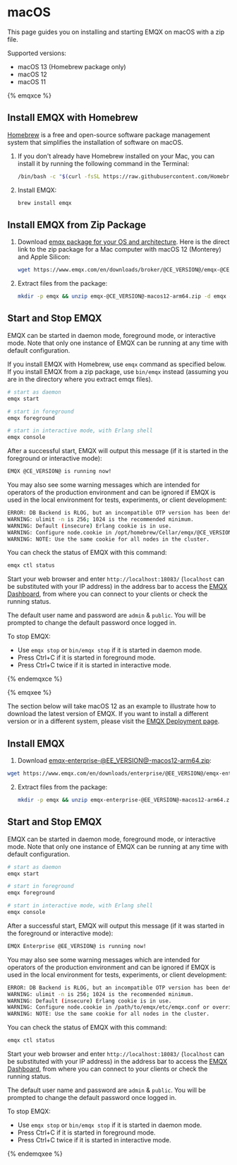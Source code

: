 # macOS

This page guides you on installing and starting EMQX on macOS with a zip file.

Supported versions:

- macOS 13 (Homebrew package only)
- macOS 12
- macOS 11

{% emqxce %}

## Install EMQX with Homebrew

[Homebrew](https://brew.sh/) is a free and open-source software package management system that simplifies the installation of software on macOS.

1. If you don't already have Homebrew installed on your Mac, you can install it by running the following command in the Terminal:

    ```bash
    /bin/bash -c "$(curl -fsSL https://raw.githubusercontent.com/Homebrew/install/HEAD/install.sh)"
    ```

2. Install EMQX:

   ```bash
   brew install emqx
   ```

## Install EMQX from Zip Package

1. Download [emqx package for your OS and architecture](https://www.emqx.io/downloads?os=macOS). Here is the direct link to the zip package for a Mac computer with macOS 12 (Monterey) and Apple Silicon:

   ```bash
   wget https://www.emqx.com/en/downloads/broker/@CE_VERSION@/emqx-@CE_VERSION@-macos12-arm64.zip
   ```
   
2. Extract files from the package:

   ```bash
   mkdir -p emqx && unzip emqx-@CE_VERSION@-macos12-arm64.zip -d emqx && cd emqx
   ```

## Start and Stop EMQX

EMQX can be started in daemon mode, foreground mode, or interactive mode. Note that only one instance of EMQX can be running at any time with default configuration.

If you install EMQX with Homebrew, use `emqx` command as specified below. If you install EMQX from a zip package, use `bin/emqx` instead (assuming you are in the directory where you extract emqx files).

   ```bash
   # start as daemon
   emqx start

   # start in foreground
   emqx foreground

   # start in interactive mode, with Erlang shell
   emqx console
   ```

After a successful start, EMQX will output this message (if it is started in the foreground or interactive mode):

```bash
EMQX @CE_VERSION@ is running now!
```

You may also see some warning messages which are intended for operators of the production environment and can be ignored if EMQX is used in the local environment for tests, experiments, or client development:

```bash
ERROR: DB Backend is RLOG, but an incompatible OTP version has been detected. Falling back to using Mnesia DB backend.
WARNING: ulimit -n is 256; 1024 is the recommended minimum.
WARNING: Default (insecure) Erlang cookie is in use.
WARNING: Configure node.cookie in /opt/homebrew/Cellar/emqx/@CE_VERSION@/etc/emqx.conf or override from environment variable EMQX_NODE__COOKIE
WARNING: NOTE: Use the same cookie for all nodes in the cluster.
```

You can check the status of EMQX with this command:

```bash
emqx ctl status
```

Start your web browser and enter `http://localhost:18083/` (`localhost` can be substituted with your IP address) in the address bar to access the  [EMQX Dashboard](../dashboard/introduction.md), from where you can connect to your clients or check the running status.

The default user name and password are `admin` & `public`. You will be prompted to change the default password once logged in.

To stop EMQX:

* Use `emqx stop` or `bin/emqx stop` if it is started in daemon mode.
* Press Ctrl+C if it is started in foreground mode.
* Press Ctrl+C twice if it is started in interactive mode.

{% endemqxce %}

{% emqxee %}

The section below will take macOS 12 as an example to illustrate how to download the latest version of EMQX. If you want to install a different version or in a different system, please visit the [EMQX Deployment page](https://www.emqx.com/en/try?product=enterprise). 

## Install EMQX

1.  Download [emqx-enterprise-@EE_VERSION@-macos12-arm64.zip](https://www.emqx.com/en/downloads/enterprise/@EE_VERSION@/emqx-enterprise-@EE_VERSION@-macos12-arm64.zip):

   ```bash
   wget https://www.emqx.com/en/downloads/enterprise/@EE_VERSION@/emqx-enterprise-@EE_VERSION@-macos12-arm64.zip
   ```

2. Extract files from the package:

   ```bash
   mkdir -p emqx && unzip emqx-enterprise-@EE_VERSION@-macos12-arm64.zip -d emqx && cd emqx
   ```

## Start and Stop EMQX

EMQX can be started in daemon mode, foreground mode, or interactive mode. Note that only one instance of EMQX can be running at any time with default configuration.

   ```bash
   # start as daemon
   emqx start

   # start in foreground
   emqx foreground

   # start in interactive mode, with Erlang shell
   emqx console
   ```

After a successful start, EMQX will output this message (if it was started in the foreground or interactive mode):

```bash
EMQX Enterprise @EE_VERSION@ is running now!
```

You may also see some warning messages which are intended for operators of the production environment and can be ignored if EMQX is used in the local environment for tests, experiments, or client development:

```bash
ERROR: DB Backend is RLOG, but an incompatible OTP version has been detected. Falling back to using Mnesia DB backend.
WARNING: ulimit -n is 256; 1024 is the recommended minimum.
WARNING: Default (insecure) Erlang cookie is in use.
WARNING: Configure node.cookie in /path/to/emqx/etc/emqx.conf or override from environment variable EMQX_NODE__COOKIE
WARNING: NOTE: Use the same cookie for all nodes in the cluster.
```

You can check the status of EMQX with this command:

```bash
emqx ctl status
```

Start your web browser and enter `http://localhost:18083/` (`localhost` can be substituted with your IP address) in the address bar to access the  [EMQX Dashboard](../dashboard/introduction.md), from where you can connect to your clients or check the running status.

The default user name and password are `admin` & `public`. You will be prompted to change the default password once logged in.

To stop EMQX:

* Use `emqx stop` or `bin/emqx stop` if it is started in daemon mode.
* Press Ctrl+C if it is started in foreground mode.
* Press Ctrl+C twice if it is started in interactive mode.

{% endemqxee %}
